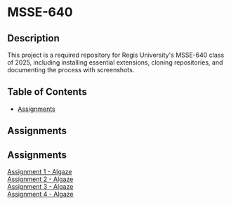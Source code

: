 # MSSE-640
## Description
This project is a required repository for Regis University's MSSE-640 class of 2025, including installing essential extensions, cloning repositories, and documenting the process with screenshots.

## Table of Contents
- <a href="#assignments">Assignments</a>

## Assignments
## Assignments
<a href="https://github.com/rasielote/MSSE-640/blob/main/Assignment1-Algaze.md">Assignment 1 - Algaze</a>  
<a href="https://github.com/rasielote/MSSE-640/blob/main/Assignment2-Algaze.md">Assignment 2 - Algaze</a>  
<a href="https://github.com/rasielote/MSSE-640/blob/main/Assignment3-Algaze.md">Assignment 3 - Algaze</a>  
<a href="https://github.com/rasielote/MSSE-640/blob/main/Assignment4-Algaze.md">Assignment 4 - Algaze</a>
